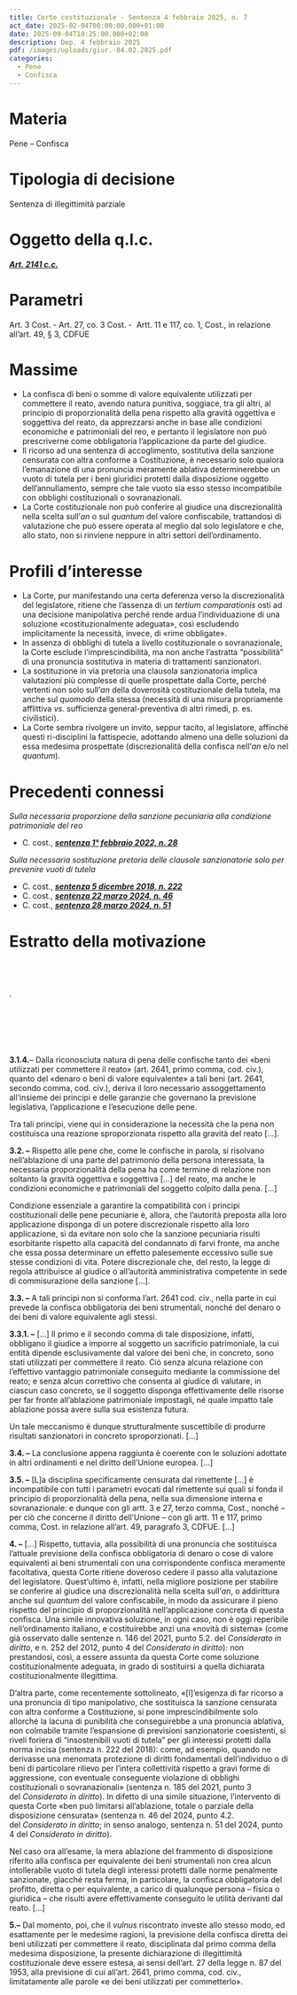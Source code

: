 ```yaml
---
title: Corte costituzionale - Sentenza 4 febbraio 2025, n. 7
act_date: 2025-02-04T00:00:00.000+01:00
date: 2025-09-04T10:25:00.000+02:00
description: Dep. 4 febbraio 2025
pdf: /images/uploads/giur.-04.02.2025.pdf
categories:
  - Pene
  - Confisca
---
```

# **Materia**

Pene – Confisca

# **Tipologia di decisione**

Sentenza di illegittimità parziale

# **Oggetto della q.l.c.**

***[Art. 2141 c.c.](https://www.normattiva.it/uri-res/N2Ls?urn:nir:stato:legge:1968-02-17;108)***

# **Parametri**

Art. 3 Cost. - Art. 27, co. 3 Cost. -  Artt. 11 e 117, co. 1, Cost., in relazione all’art. 49, § 3, CDFUE

# **Massime**

* La confisca di beni o somme di valore equivalente utilizzati per commettere il reato, avendo natura punitiva, soggiace, tra gli altri, al principio di proporzionalità della pena rispetto alla gravità oggettiva e soggettiva del reato, da apprezzarsi anche in base alle condizioni economiche e patrimoniali del reo, e pertanto il legislatore non può prescriverne come obbligatoria l’applicazione da parte del giudice.
* Il ricorso ad una sentenza di accoglimento, sostitutiva della sanzione censurata con altra conforme a Costituzione, è necessario solo qualora l’emanazione di una pronuncia meramente ablativa determinerebbe un vuoto di tutela per i beni giuridici protetti dalla disposizione oggetto dell’annullamento, sempre che tale vuoto sia esso stesso incompatibile con obblighi costituzionali o sovranazionali.
* La Corte costituzionale non può conferire al giudice una discrezionalità nella scelta sull’*an* o sul *quantum* del valore confiscabile, trattandosi di valutazione che può essere operata al meglio dal solo legislatore e che, allo stato, non si rinviene neppure in altri settori dell’ordinamento.

# **Profili d’interesse**

* La Corte, pur manifestando una certa deferenza verso la discrezionalità del legislatore, ritiene che l’assenza di un *tertium comparationis* osti ad una decisione manipolativa perché rende ardua l’individuazione di una soluzione «costituzionalmente adeguata», così escludendo implicitamente la necessità, invece, di «rime obbligate».
* In assenza di obblighi di tutela a livello costituzionale o sovranazionale, la Corte esclude l’imprescindibilità, ma non anche l’astratta “possibilità” di una pronuncia sostitutiva in materia di trattamenti sanzionatori.
* La sostituzione in via pretoria una clausola sanzionatoria implica valutazioni più complesse di quelle prospettate dalla Corte, perché vertenti non solo sull’*an* della doverosità costituzionale della tutela, ma anche sul *quomodo* della stessa (necessità di una misura propriamente afflittiva *vs.* sufficienza general-preventiva di altri rimedi, p. es. civilistici).
* La Corte sembra rivolgere un invito, seppur tacito, al legislatore, affinché questi ri-disciplini la fattispecie, adottando almeno una delle soluzioni da essa medesima prospettate (discrezionalità della confisca nell’*an* e/o nel *quantum*).

# **Precedenti connessi**

*Sulla necessaria proporzione della sanzione pecuniaria alla condizione patrimoniale del reo*

* C. cost., ***[sentenza 1° febbraio 2022, n. 28](https://giurcost.org/decisioni/2022/0028s-22.html?titolo=Sentenza%20n.%2028)***

*Sulla necessaria sostituzione pretoria delle clausole sanzionatorie solo per prevenire vuoti di tutela*

* C. cost., ***[sentenza 5 dicembre 2018, n. 222](https://giurcost.org/decisioni/2018/0207o-18.html)***
* C. cost., ***[sentenza 22 marzo 2024, n. 46](https://giurcost.org/decisioni/2019/0242s-19.html#:~:text=pen.-,%C2%ABnella%20parte%20in%20cui%20prevede%20che%20le%20condotte%20di%20agevolazione,rispetto%20alle%20condotte%20di%20istigazione%C2%BB.)***
* C. cost., ***[sentenza 28 marzo 2024, n. 51](https://giurcost.org/decisioni/2024/0051s-24.html?titolo=Sentenza%20n.%2051)*** 

# **Estratto della motivazione**
\
\
\
.
\
\
\
\
\
\
\
**3.1.4.**– Dalla riconosciuta natura di pena delle confische tanto dei «beni utilizzati per commettere il reato» (art. 2641, primo comma, cod. civ.), quanto del «denaro o beni di valore equivalente» a tali beni (art. 2641, secondo comma, cod. civ.), deriva il loro necessario assoggettamento all’insieme dei principi e delle garanzie che governano la previsione legislativa, l’applicazione e l’esecuzione delle pene.

Tra tali principi, viene qui in considerazione la necessità che la pena non costituisca una reazione sproporzionata rispetto alla gravità del reato \[...].

**3.2. –** Rispetto alle pene che, come le confische in parola, si risolvano nell’ablazione di una parte del patrimonio della persona interessata, la necessaria proporzionalità della pena ha come termine di relazione non soltanto la gravità oggettiva e soggettiva \[...] del reato, ma anche le condizioni economiche e patrimoniali del soggetto colpito dalla pena. \[...]

Condizione essenziale a garantire la compatibilità con i principi costituzionali delle pene pecuniarie è, allora, che l’autorità preposta alla loro applicazione disponga di un potere discrezionale rispetto alla loro applicazione, sì da evitare non solo che la sanzione pecuniaria risulti esorbitante rispetto alla capacità del condannato di farvi fronte, ma anche che essa possa determinare un effetto palesemente eccessivo sulle sue stesse condizioni di vita. Potere discrezionale che, del resto, la legge di regola attribuisce al giudice o all’autorità amministrativa competente in sede di commisurazione della sanzione \[...].

**3.3. –** A tali principi non si conforma l’art. 2641 cod. civ., nella parte in cui prevede la confisca obbligatoria dei beni strumentali, nonché del denaro o dei beni di valore equivalente agli stessi.

**3.3.1. –** \[...] Il primo e il secondo comma di tale disposizione, infatti, obbligano il giudice a imporre al soggetto un sacrificio patrimoniale, la cui entità dipende esclusivamente dal valore dei beni che, in concreto, sono stati utilizzati per commettere il reato. Ciò senza alcuna relazione con l’effettivo vantaggio patrimoniale conseguito mediante la commissione del reato; e senza alcun correttivo che consenta al giudice di valutare, in ciascun caso concreto, se il soggetto disponga effettivamente delle risorse per far fronte all’ablazione patrimoniale impostagli, né quale impatto tale ablazione possa avere sulla sua esistenza futura.

Un tale meccanismo è dunque strutturalmente suscettibile di produrre risultati sanzionatori in concreto sproporzionati. \[...]

**3.4. –** La conclusione appena raggiunta è coerente con le soluzioni adottate in altri ordinamenti e nel diritto dell’Unione europea. \[...]

**3.5. –** \[L]a disciplina specificamente censurata dal rimettente \[...] è incompatibile con tutti i parametri evocati dal rimettente sui quali si fonda il principio di proporzionalità della pena, nella sua dimensione interna e sovranazionale: e dunque con gli artt. 3 e 27, terzo comma, Cost., nonché – per ciò che concerne il diritto dell’Unione – con gli artt. 11 e 117, primo comma, Cost. in relazione all’art. 49, paragrafo 3, CDFUE. \[...]

**4. –** \[...] Rispetto, tuttavia, alla possibilità di una pronuncia che sostituisca l’attuale previsione della confisca obbligatoria di denaro o cose di valore equivalenti ai beni strumentali con una corrispondente confisca meramente facoltativa, questa Corte ritiene doveroso cedere il passo alla valutazione del legislatore. Quest’ultimo è, infatti, nella migliore posizione per stabilire se conferire al giudice una discrezionalità nella scelta sull’*an*, o addirittura anche sul *quantum* del valore confiscabile, in modo da assicurare il pieno rispetto del principio di proporzionalità nell’applicazione concreta di questa confisca. Una simile innovativa soluzione, in ogni caso, non è oggi reperibile nell’ordinamento italiano, e costituirebbe anzi una «novità di sistema» (come già osservato dalle sentenze n. 146 del 2021, punto 5.2. del *Considerato in diritto*, e n. 252 del 2012, punto 4 del *Considerato in diritto*): non prestandosi, così, a essere assunta da questa Corte come soluzione costituzionalmente adeguata, in grado di sostituirsi a quella dichiarata costituzionalmente illegittima.

D’altra parte, come recentemente sottolineato, «\[l]’esigenza di far ricorso a una pronuncia di tipo manipolativo, che sostituisca la sanzione censurata con altra conforme a Costituzione, si pone imprescindibilmente solo allorché la lacuna di punibilità che conseguirebbe a una pronuncia ablativa, non colmabile tramite l’espansione di previsioni sanzionatorie coesistenti, si riveli foriera di “insostenibili vuoti di tutela” per gli interessi protetti dalla norma incisa (sentenza n. 222 del 2018): come, ad esempio, quando ne derivasse una menomata protezione di diritti fondamentali dell’individuo o di beni di particolare rilievo per l’intera collettività rispetto a gravi forme di aggressione, con eventuale conseguente violazione di obblighi costituzionali o sovranazionali» (sentenza n. 185 del 2021, punto 3 del *Considerato in diritto*). In difetto di una simile situazione, l’intervento di questa Corte «ben può limitarsi all’ablazione, totale o parziale della disposizione censurata» (sentenza n. 46 del 2024, punto 4.2. del *Considerato in diritto*; in senso analogo, sentenza n. 51 del 2024, punto 4 del *Considerato in diritto*).

Nel caso ora all’esame, la mera ablazione del frammento di disposizione riferito alla confisca per equivalente dei beni strumentali non crea alcun intollerabile vuoto di tutela degli interessi protetti dalle norme penalmente sanzionate, giacché resta ferma, in particolare, la confisca obbligatoria del profitto, diretta o per equivalente, a carico di qualunque persona – fisica o giuridica – che risulti avere effettivamente conseguito le utilità derivanti dal reato. \[...]

**5.–** Dal momento, poi, che il *vulnus* riscontrato investe allo stesso modo, ed esattamente per le medesime ragioni, la previsione della confisca diretta dei beni utilizzati per commettere il reato, disciplinata dal primo comma della medesima disposizione, la presente dichiarazione di illegittimità costituzionale deve essere estesa, ai sensi dell’art. 27 della legge n. 87 del 1953, alla previsione di cui all’art. 2641, primo comma, cod. civ., limitatamente alle parole «e dei beni utilizzati per commetterlo».
